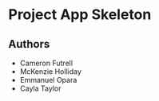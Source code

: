 # Project App Skeleton

## Authors

- Cameron Futrell
- McKenzie Holliday
- Emmanuel Opara
- Cayla Taylor
